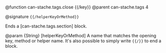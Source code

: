 @function can-stache.tags.close {{/key}}
@parent can-stache.tags 4

@signature `{{/helperKeyOrMethod}}`

Ends a [can-stache.tags.section] block.

@param {String} [helperKeyOrMethod] A name that matches the opening key, method or helper name. It's also possible to simply write `{{/}}` to end a block.
